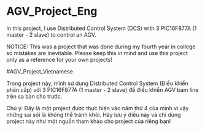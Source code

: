 # AGV_Project_Eng

In this project, I use Distributed Control System (DCS) with 3 PIC16F877A (1 master - 2 slave) to control an AGV.

NOTICE: This was a project that was done during my fourth year in college so mistakes are inevitable.
Please keep this in mind and use this project only as a reference for your own projects!

#AGV_Project_Vietnamese

Trong project này, mình sử dụng Distributed Control System (Điều khiển phân cấp) với 3 PIC16F877A (1 master - 2 slave) để điều khiển AGV bám line trên sa bàn cho trước.

Chú ý: Đây là một project được thực hiện vào năm thứ 4 của mình vì vậy những sai sói là không thể tránh khỏi.
Hãy lưu ý điều này và chỉ dùng project này như một nguồn tham khảo cho project của riêng bạn!

